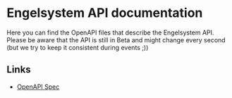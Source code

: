 # Engelsystem API documentation
Here you can find the OpenAPI files that describe the Engelsystem API.
Please be aware that the API is still in Beta and might change every second (but we try to keep it consistent during events ;))

## Links
* [OpenAPI Spec](https://swagger.io/specification/)
